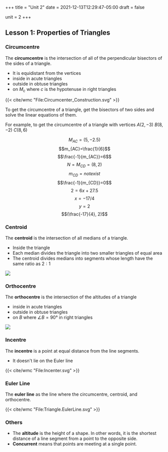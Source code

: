 +++
title = "Unit 2"
date = 2021-12-13T12:29:47-05:00
draft = false

unit = 2
+++

## Lesson 1: Properties of Triangles

### Circumcentre

The **circumcentre** is the intersection of all of the perpendicular bisectors of the sides of a triangle.
- It is equidistant from the vertices
- inside in acute triangles
- outside in obtuse triangles
- on $M_c$ where $c$ is the hypotenuse in right triangles

{{< cite/wmc "File:Circumcenter_Construction.svg" >}}

To get the circumcentre of a triangle, get the bisectors of two sides and solve the linear equations of them.

For example, to get the circumcentre of a triangle with vertices $A(2, -3)$ $B(8, -2)$ $C(8, 6)$

$$M_{AC}=(5, -2.5)$$
$$m_{AC}=\frac{1}{6}$$
$$\frac{-1}{m_{AC}}=6$$
$$N=M_{CD}=(8, 2)$$
$$m_{CD}=not exist$$
$$\frac{-1}{m_{CD}}=0$$
$$2=6x+27.5$$
$$x=-17/4$$
$$y=2$$
$$(\frac{-17}{4}, 2)$$

### Centroid

The **centroid** is the intersection of all medians of a triangle.
- Inside the triangle
- Each median divides the triangle into two smaller triangles of equal area
- The centroid divides medians into segments whose length have the same ratio as $2:1$

![](https://upload.wikimedia.org/wikipedia/commons/5/5e/Triangle.Centroid.svg)

### Orthocentre

The **orthocentre** is the intersection of the altitudes of a triangle
- inside in acute triangles
- outside in obtuse triangles
- on $B$ where $\angle B = 90°$ in right triangles

![](https://upload.wikimedia.org/wikipedia/commons/9/93/Triangle.Orthocenter.svg)

### Incentre

The **incentre** is a point at equal distance from the line segments.
- It doesn't lie on the Euler line

{{< cite/wmc "File:Incenter.svg" >}}

### Euler Line

The **euler line** as the line where the circumcentre, centroid, and orthocentre.

{{< cite/wmc "File:Triangle.EulerLine.svg" >}}

### Others

- The **altitude** is the height of a shape. In other words, it is the shortest distance of a line segment from a point to the opposite side.
- **Concurrent** means that points are meeting at a single point.

